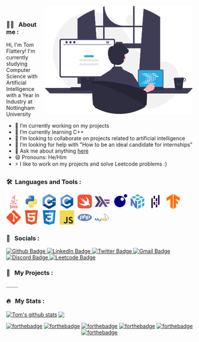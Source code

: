 <p>
    <img src="res/undraw_programming_re_kg9v.png" align="right" width="400" />
</p>
<br>

### 👨‍💻 &nbsp; About me :
Hi, I'm Tom Flattery! I'm currently studying Computer Science with Artificial Intelligence with a Year in Industry at Nottingham University 
<br>
- 🔭 I’m currently working on my projects  
- 🌱 I’m currently learning C++ 
- 👯 I’m looking to collaborate on projects related to artificial intelligence 
- 🤔 I’m looking for help with "How to be an ideal candidate for internships" 
- 💬 Ask me about anything [here](https://github.com/mxcury/mxcury/issues)
- 😄 Pronouns: He/Him 
- ⚡ I like to work on my projects and solve Leetcode problems :)


### 🛠 &nbsp;Languages and Tools :
<p>
  <img src="https://github.com/devicons/devicon/blob/master/icons/java/java-plain-wordmark.svg" title="Java" alt="Java" width="40" height="40"/>&nbsp;
  <img src="https://github.com/devicons/devicon/blob/master/icons/python/python-original.svg" title="Python" alt="Python" width="40" height="40"/>&nbsp;
  <img src="https://github.com/devicons/devicon/blob/master/icons/cplusplus/cplusplus-original.svg" title="C++" alt="C++" width="40" height="40"/>&nbsp;
  <img src="https://github.com/devicons/devicon/blob/master/icons/c/c-original.svg" title="C" alt="C" width="40" height="40"/>&nbsp;
  <img src="https://github.com/devicons/devicon/blob/master/icons/swift/swift-original.svg" title="Swift" alt="Swift" width="40" height="40"/>&nbsp;
  <img src="https://github.com/devicons/devicon/blob/master/icons/haskell/haskell-original.svg" title="Haskell" alt="Haskell" width="40" height="40"/>&nbsp;
  <img src="https://github.com/devicons/devicon/blob/master/icons/lua/lua-original.svg" title="Lua" alt="Lua" width="40" height="40"/>&nbsp;
  <img src="https://github.com/devicons/devicon/blob/master/icons/numpy/numpy-original.svg" title="Numpy" alt="Numpy" width="40" height="40"/>&nbsp;
  <img src="https://github.com/devicons/devicon/blob/master/icons/pandas/pandas-original.svg" title="Pandas" alt="Pandas" width="40" height="40"/>&nbsp;
  <img src="https://github.com/devicons/devicon/blob/master/icons/tensorflow/tensorflow-original.svg" title="Tensorflow" alt="Tensorflow" width="40" height="40"/>&nbsp;
  <img src="https://github.com/devicons/devicon/blob/master/icons/git/git-original.svg" title="Git" alt="Git" width="40" height="40"/>&nbsp;
  <img src="https://github.com/devicons/devicon/blob/master/icons/html5/html5-original.svg" title="HTML5" alt="HTML5" width="40" height="40"/>&nbsp;
  <img src="https://github.com/devicons/devicon/blob/master/icons/css3/css3-original.svg" title="CSS3" alt="CSS3" width="40" height="40"/>&nbsp;
  <img src="https://github.com/devicons/devicon/blob/master/icons/javascript/javascript-original.svg" title="Javascript" alt="Javascript" width="40" height="40"/>&nbsp;
  <img src="https://github.com/devicons/devicon/blob/master/icons/php/php-plain.svg" title="Php" alt="Php" width="40" height="40"/>&nbsp;
  <img src="https://github.com/devicons/devicon/blob/master/icons/mysql/mysql-original-wordmark.svg" title="MySQL" alt="MySQL" width="40" height="40"/>&nbsp;

  
</p>


### 📱 &nbsp; Socials :

<div id="badges">
   <a href="https://github.com/mxcury">
    <img src="https://img.shields.io/badge/Github-orange?logo=github&logoColor=white&style=for-the-badge" alt="Github Badge"/>
  </a>
  <a href="https://www.linkedin.com/in/tom-flattery-5775b9249//">
    <img src="https://img.shields.io/badge/LinkedIn-blue?style=for-the-badge&logo=linkedin&logoColor=white" alt="LinkedIn Badge"/>
  </a>
  <a href="https://twitter.com/TomFlattery1">
    <img src="https://img.shields.io/badge/Twitter-blue?style=for-the-badge&logo=twitter&logoColor=white" alt="Twitter Badge"/>
  </a>
  <a href="mailto:flatterythomas48@gmail.com">
    <img src="https://img.shields.io/badge/Gmail-red?logo=gmail&logoColor=white&style=for-the-badge" alt="Gmail Badge"/>
  </a>
  <a href="https://discordapp.com/users/526379650134573058/">
    <img src="https://img.shields.io/badge/Discord-blue?logo=discord&logoColor=white&style=for-the-badge" alt="Discord Badge"/>
  </a>
  <a href="https://leetcode.com/tomflatters27/">
    <img src="https://img.shields.io/badge/Leetcode-orange?logo=leetcode&logoColor=white&style=for-the-badge" alt="Leetcode Badge"/>
  </a>
</div>

### 📂 &nbsp; My Projects :

........

### 🔥 &nbsp; My Stats :
<a href="https://github.com/mxcury/github-readme-stats"><img align="center" src="https://github-readme-stats.vercel.app/api?username=mxcury&show_icons=true&include_all_commits=true&theme=vision-friendly-dark&hide_border=true" alt="Tom's github stats" /></a> <a href="https://github.com/mxcury/github-readme-stats"><img align="center" src="https://github-readme-stats.vercel.app/api/top-langs/?username=mxcury&layout=compact&theme=vision-friendly-dark&hide_border=true" /></a> 

<div align="center">

[![forthebadge](https://forthebadge.com/images/badges/built-with-swag.svg)](https://forthebadge.com)
[![forthebadge](https://forthebadge.com/images/badges/uses-badges.svg)](https://forthebadge.com)
[![forthebadge](https://forthebadge.com/images/badges/not-a-bug-a-feature.svg)](https://forthebadge.com)
[![forthebadge](https://forthebadge.com/images/badges/made-with-crayons.svg)](https://forthebadge.com)
[![forthebadge](https://forthebadge.com/images/badges/powered-by-pull-requests.svg)](https://forthebadge.com)
[![forthebadge](https://forthebadge.com/images/badges/it-works-why.svg)](https://forthebadge.com)
</div>
